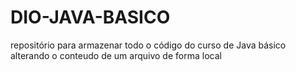 # DIO-JAVA-BASICO
repositório para armazenar todo o código do curso de Java básico
alterando o conteudo de um arquivo de forma local